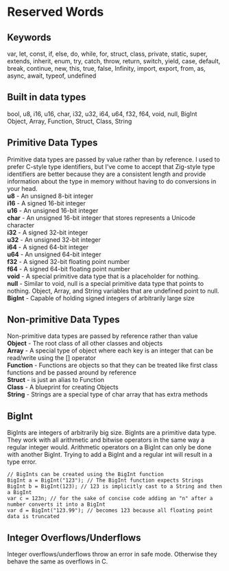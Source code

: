 # Reserved Words

## Keywords
var, let, const, if, else, do, while, for, struct, class, private, static, super, extends, inherit, enum, try, catch, throw, return, switch, yield, case, default, break, continue, new, this, true, false, Infinity, import, export, from, as, async, await, typeof, undefined

## Built in data types
bool, u8, i16, u16, char, i32, u32, i64, u64, f32, f64, void, null, BigInt  
Object, Array, Function, Struct, Class, String

## Primitive Data Types
Primitive data types are passed by value rather than by reference. I used to prefer C-style type identifiers, but I've come to accept that Zig-style type identifiers are better because they are a consistent length and provide information about the type in memory without having to do conversions in your head.  
**u8** - An unsigned 8-bit integer  
**i16** - A signed 16-bit integer  
**u16** - An unsigned 16-bit integer  
**char** - An unsigned 16-bit integer that stores represents a Unicode character    
**i32** - A signed 32-bit integer  
**u32** - An unsigned 32-bit integer  
**i64** - A signed 64-bit integer  
**u64** - An unsigned 64-bit integer  
**f32** - A signed 32-bit floating point number  
**f64** - A signed 64-bit floating point number  
**void** - A special primitive data type that is a placeholder for nothing.  
**null** - Similar to void, null is a special primitive data type that points to nothing. Object, Array, and String variables that are undefined point to null.  
**BigInt** - Capable of holding signed integers of arbitrarily large size  

## Non-primitive Data Types
Non-primitive data types are passed by reference rather than value  
**Object** - The root class of all other classes and objects  
**Array** - A special type of object where each key is an integer that can be read/write using the [] operator  
**Function** - Functions are objects so that they can be treated like first class functions and be passed around by reference  
**Struct** - is just an alias to Function  
**Class** - A blueprint for creating Objects  
**String** - Strings are a special type of char array that has extra methods

## BigInt
BigInts are integers of arbitrarily big size. BigInts are a primitive data type. They work with all arithmetic and bitwise operators in the same way a regular integer would. Arithmetic operators on a BigInt can only be done with another BigInt. Trying to add a BigInt and a regular int will result in a type error. 
```
// BigInts can be created using the BigInt function
BigInt a = BigInt("123"); // The BigInt function expects Strings
BigInt b = BigInt(123); // 123 is implicitly cast to a String and then a BigInt
var c = 123n; // for the sake of concise code adding an "n" after a number converts it into a BigInt
var d = BigInt("123.99"); // becomes 123 because all floating point data is truncated
```

## Integer Overflows/Underflows
Integer overflows/underflows throw an error in safe mode. Otherwise they behave the same as overflows in C.
